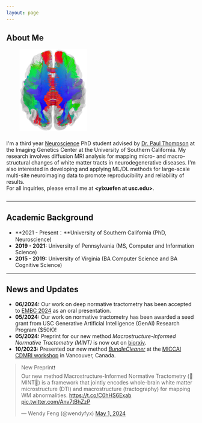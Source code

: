 ```yaml
---
layout: page
---
```


<style type="text/css">
  .about-me {
    display: flex;
    flex-direction: row;
    padding-bottom: 12px;
    @media (max-width: 1000px) {
        flex-direction: column-reverse;
    }
  }
</style>

## About Me

<div class="about-me">
<div style="flex: 1 1">
I'm a third year <a href="https://ngp.usc.edu/">Neuroscience</a> PhD student advised by <a href="https://keck.usc.edu/faculty-search/paul-m-thompson/">Dr. Paul Thompson</a> at the Imaging Genetics Center at the University of Southern California. My research involves diffusion MRI analysis for mapping micro- and macro-structural changes of white matter tracts in neurodegenerative diseases. I'm also interested in developing and applying ML/DL methods for large-scale multi-site neuroimaging data to promote reproducibility and reliability of results.
<br/>
For all inquiries, please email me at <b>&lt;yixuefen at usc.edu&gt;</b>.
</div>
<div >
<img src="images/wbt.png" style="width: 180px; height: auto; padding-bottom: 20px; padding-left: 35px">
</div>
</div>

<!-- ---

## Research Interests

:star2: Diffusion MRI & Tractometry  
:star2: Neurodegenerative Disease  
:star2: Normative Modeling  
:star2: Deep Generative Models -->

---

## Academic Background

- **2021 - Present：**University of Southern California (PhD, Neuroscience)
- **2019 - 2021:** University of Pennsylvania (MS, Computer and Information Science)
- **2015 - 2019:** University of Virginia (BA Computer Science and BA Cognitive Science)

---

## News and Updates

- **06/2024:** Our work on deep normative tractometry has been accepted to [EMBC 2024](https://www.sigmobile.org/mobisys/2024/) as an oral presentation.
- **05/2024:** Our work on normative tractometry has been awarded a seed grant from USC Generative Artificial Intelligence (GenAI) Research Program ($50K)!
- **05/2024:** Preprint for our new method *Macrostructure-Informed Normative Tractometry (MINT)* is now out on [biorxiv](https://www.biorxiv.org/content/10.1101/2024.04.25.591183v1).
- **10/2023:** Presented our new method [*BundleCleaner*](https://www.biorxiv.org/content/10.1101/2023.08.19.553990v1) at the [MICCAI CDMRI workshop](http://cmic.cs.ucl.ac.uk/cdmri/programme.html) in Vancouver, Canada.


<blockquote class="twitter-tweet"><p lang="en" dir="ltr">New Preprint❗️<br>Our new method Macrostructure-Informed Normative Tractometry (🍃MINT🍃) is a framework that jointly encodes whole-brain white matter microstructure (DTI) and macrostructure (tractography) for mapping WM abnormalities. <a href="https://t.co/C0hHS6Exab">https://t.co/C0hHS6Exab</a> <a href="https://t.co/Anv7tBhZzP">pic.twitter.com/Anv7tBhZzP</a></p>&mdash; Wendy Feng (@wendyfyx) <a href="https://twitter.com/wendyfyx/status/1785538128620769397?ref_src=twsrc%5Etfw">May 1, 2024</a></blockquote> <script async src="https://platform.twitter.com/widgets.js" charset="utf-8"></script>